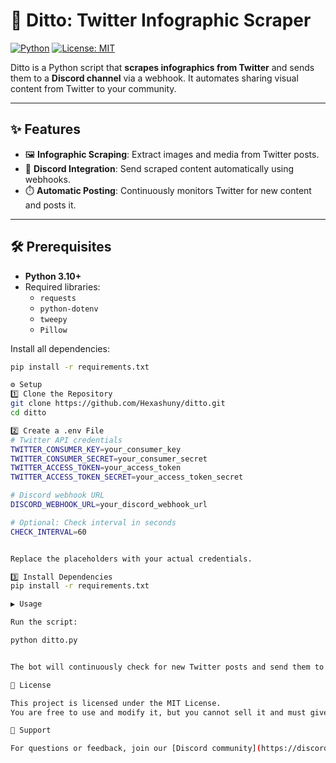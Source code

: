 # 🚀 Ditto: Twitter Infographic Scraper

[![Python](https://img.shields.io/badge/Python-3.10+-blue)](https://www.python.org/) 
[![License: MIT](https://img.shields.io/badge/License-MIT-yellow.svg)](LICENSE)

Ditto is a Python script that **scrapes infographics from Twitter** and sends them to a **Discord channel** via a webhook. It automates sharing visual content from Twitter to your community.

---

## ✨ Features

- 🖼️ **Infographic Scraping**: Extract images and media from Twitter posts.
- 🤖 **Discord Integration**: Send scraped content automatically using webhooks.
- ⏱️ **Automatic Posting**: Continuously monitors Twitter for new content and posts it.

---

## 🛠️ Prerequisites

- **Python 3.10+**
- Required libraries:
  - `requests`
  - `python-dotenv`
  - `tweepy`
  - `Pillow`

Install all dependencies:

```bash
pip install -r requirements.txt

⚙️ Setup
1️⃣ Clone the Repository
git clone https://github.com/Hexashuny/ditto.git
cd ditto

2️⃣ Create a .env File
# Twitter API credentials
TWITTER_CONSUMER_KEY=your_consumer_key
TWITTER_CONSUMER_SECRET=your_consumer_secret
TWITTER_ACCESS_TOKEN=your_access_token
TWITTER_ACCESS_TOKEN_SECRET=your_access_token_secret

# Discord webhook URL
DISCORD_WEBHOOK_URL=your_discord_webhook_url

# Optional: Check interval in seconds
CHECK_INTERVAL=60


Replace the placeholders with your actual credentials.

3️⃣ Install Dependencies
pip install -r requirements.txt

▶️ Usage

Run the script:

python ditto.py


The bot will continuously check for new Twitter posts and send them to your Discord channel.

📜 License

This project is licensed under the MIT License.
You are free to use and modify it, but you cannot sell it and must give credit to the original author.

💬 Support

For questions or feedback, join our [Discord community](https://discord.gg/fjRp77KhQt)
